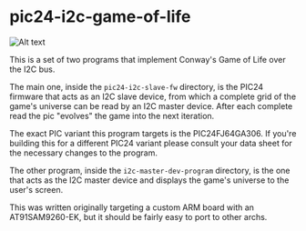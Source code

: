 # pic24-i2c-game-of-life

![Alt text](https://user-images.githubusercontent.com/19293817/75632447-5f7af000-5bfc-11ea-8090-3a9e8d74740c.gif "That's life!")

This is a set of two programs that implement Conway's Game of Life over the I2C bus.

The main one, inside the `pic24-i2c-slave-fw` directory, is the PIC24 firmware that acts as an I2C slave device, from which a complete grid of the game's universe can be read by an I2C master device. After each complete read the pic "evolves" the game into the next iteration.

The exact PIC variant this program targets is the PIC24FJ64GA306. If you're building this for a different PIC24 variant please consult your data sheet for the necessary changes to the program.

The other program, inside the `i2c-master-dev-program` directory, is the one that acts as the I2C master device and displays the game's universe to the user's screen.

This was written originally targeting a custom ARM board with an AT91SAM9260-EK, but it should be fairly easy to port to other archs.
